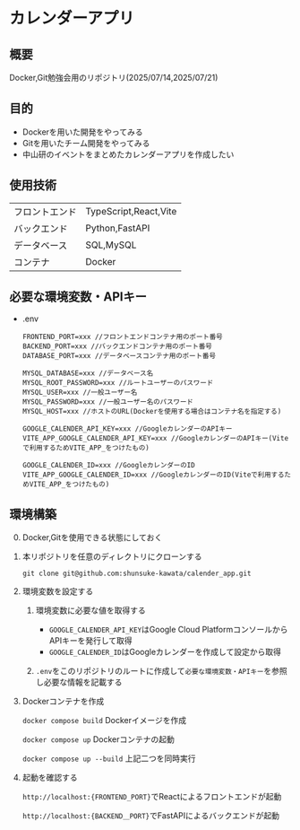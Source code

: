 # カレンダーアプリ

## 概要
Docker,Git勉強会用のリポジトリ(2025/07/14,2025/07/21)

## 目的
- Dockerを用いた開発をやってみる
- Gitを用いたチーム開発をやってみる
- 中山研のイベントをまとめたカレンダーアプリを作成したい

## 使用技術

|  |  |
| ---- | ---- |
| フロントエンド | TypeScript,React,Vite |
| バックエンド | Python,FastAPI |
| データベース | SQL,MySQL |
| コンテナ | Docker |

## 必要な環境変数・APIキー

- .env

    ```
    FRONTEND_PORT=xxx //フロントエンドコンテナ用のポート番号
    BACKEND_PORT=xxx //バックエンドコンテナ用のポート番号
    DATABASE_PORT=xxx //データベースコンテナ用のポート番号

    MYSQL_DATABASE=xxx //データベース名
    MYSQL_ROOT_PASSWORD=xxx //ルートユーザーのパスワード
    MYSQL_USER=xxx //一般ユーザー名
    MYSQL_PASSWORD=xxx //一般ユーザー名のパスワード
    MYSQL_HOST=xxx //ホストのURL(Dockerを使用する場合はコンテナ名を指定する)

    GOOGLE_CALENDER_API_KEY=xxx //GoogleカレンダーのAPIキー
    VITE_APP_GOOGLE_CALENDER_API_KEY=xxx //GoogleカレンダーのAPIキー(Viteで利用するためVITE_APP_をつけたもの)

    GOOGLE_CALENDER_ID=xxx //GoogleカレンダーのID
    VITE_APP_GOOGLE_CALENDER_ID=xxx //GoogleカレンダーのID(Viteで利用するためVITE_APP_をつけたもの)
    ```

## 環境構築

0. Docker,Gitを使用できる状態にしておく

1. 本リポジトリを任意のディレクトリにクローンする

    ```git clone git@github.com:shunsuke-kawata/calender_app.git```

2. 環境変数を設定する

   1. 環境変数に必要な値を取得する
   
       - `GOOGLE_CALENDER_API_KEY`はGoogle Cloud PlatformコンソールからAPIキーを発行して取得
       - `GOOGLE_CALENDER_ID`はGoogleカレンダーを作成して設定から取得
   2. `.env`をこのリポジトリのルートに作成して`必要な環境変数・APIキー`を参照し必要な情報を記載する

3. Dockerコンテナを作成
   
   ```docker compose build``` Dockerイメージを作成

   ```docker compose up``` Dockerコンテナの起動

   ```docker compose up --build``` 上記二つを同時実行

4. 起動を確認する
   
   ```http://localhost:{FRONTEND_PORT}```でReactによるフロントエンドが起動

   ```http://localhost:{BACKEND＿PORT}```でFastAPIによるバックエンドが起動
